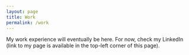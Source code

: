 ```yaml
---
layout: page
title: Work
permalink: /work
---
```


My work experience will eventually be here. For now, check my LinkedIn (link to my page is available in the top-left corner of this page).